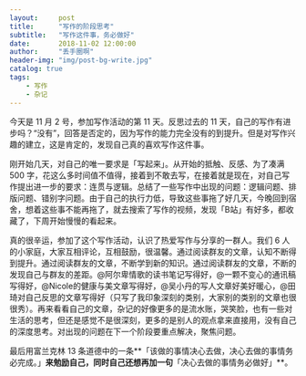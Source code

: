 ```yaml
---
layout:     post
title:      "写作的阶段思考"
subtitle:   "写作这件事，务必做好"
date:       2018-11-02 12:00:00
author:     "丢手圈啊"
header-img: "img/post-bg-write.jpg"
catalog: true
tags:
    - 写作
    - 杂记
---
```




今天是 11 月 2 号，参加写作活动的第 11 天。反思过去的 11 天，自己的写作有进步吗？“没有”，回答是否定的，因为写作的能力完全没有的到提升。但是对写作兴趣的建立，这是肯定的，发现自己真的喜欢写作这件事。



刚开始几天，对自己的唯一要求是「写起来」。从开始的抵触、反感、为了凑满 500 字，花这么多时间值不值得，接着到不敢去写，在接着就是现在，对自己写作提出进一步的要求：连贯与逻辑。总结了一些写作中出现的问题：逻辑问题、排版问题、错别字问题。由于自己的执行力低，导致这些事拖了好几天，今晚回到宿舍，想着这些事不能再拖了，就去搜索了写作的视频，发现「B站」有好多，都收藏了，下周开始慢慢的看起来。



真的很辛运，参加了这个写作活动，认识了热爱写作与分享的一群人。我们 6 人的小家庭，大家互相评论，互相鼓励，很温馨。通过阅读群友的文章，认知不断得到提升。通过阅读群友的文章，不断学到新的知识。通过阅读群友的文章，不断的发现自己与群友的差距。@阿尔卑情歌的读书笔记写得好，@一颗不变心的通讯稿写得好，@Nicole的健康与美文章写得好，@吴小丹的写人文章好美好暖心，@田 琦对自己反思的文章写得好（只写了我印象深刻的类别，大家别的类别的文章也很很秀）。再来看看自己的文章，杂记的好像更多的是流水账，哭笑脸，也有一些对生活的思考，但还是感觉不是很深刻，更多的是别人的观点拿来直接用，没有自己的深度思考。对出现的问题在下一个阶段要重点解决，聚焦问题。



最后用富兰克林 13 条道德中的一条**「该做的事情决心去做，决心去做的事情务必完成。」**来勉励自己，同时自己还想再加一句**「决心去做的事情务必做好」**。